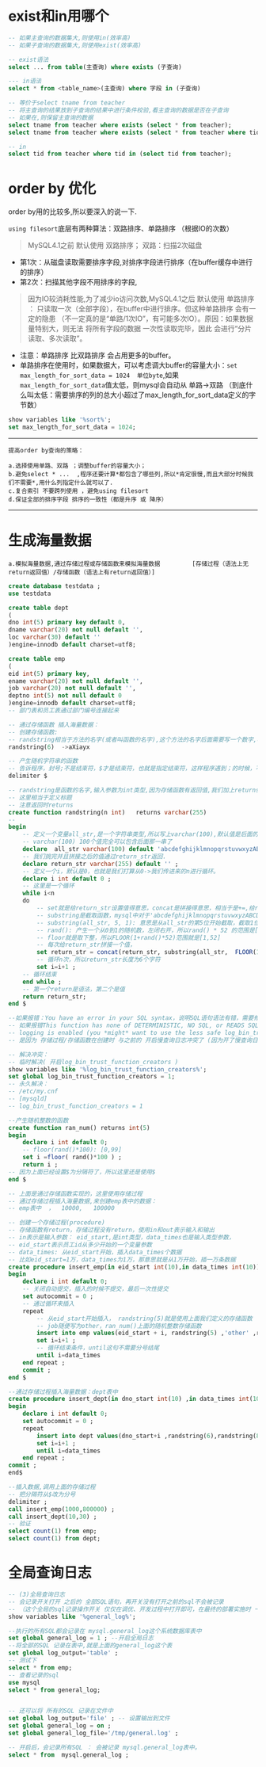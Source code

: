 # exist和in用哪个

```sql
-- 如果主查询的数据集大,则使用in(效率高)
-- 如果子查询的数据集大,则使用exist(效率高)

-- exist语法
select ... from table(主查询) where exists (子查询)

--- in语法
select * from <table_name>(主查询) where 字段 in (子查询)
```

```sql
-- 等价于select tname from teacher
-- 将主查询的结果放到子查询的结果中进行条件校验,看主查询的数据是否在子查询
-- 如果在,则保留主查询的数据
select tname from teacher where exists (select * from teacher);
select tname from teacher where exists (select * from teacher where tid = 999);

-- in
select tid from teacher where tid in (select tid from teacher);
```

# order by 优化

order by用的比较多,所以要深入的说一下.

`using filesort`底层有两种算法：双路排序、单路排序 （根据IO的次数）

>MySQL4.1之前 默认使用 双路排序； 双路：扫描2次磁盘

- 第1次：从磁盘读取需要排序字段,对排序字段进行排序（在buffer缓存中进行的排序）   
- 第2次：扫描其他字段不用排序的字段,

>因为IO较消耗性能,为了减少io访问次数,MySQL4.1之后 默认使用 单路排序 ： 只读取一次（全部字段），在buffer中进行排序。但这种单路排序 会有一定的隐患 （不一定真的是“单路/1次IO”，有可能多次IO）。原因：如果数据量特别大，则无法 将所有字段的数据 一次性读取完毕，因此 会进行“分片读取、多次读取”。

- 注意：单路排序 比双路排序 会占用更多的buffer。
- 单路排序在使用时，如果数据大，可以考虑调大buffer的容量大小：`set max_length_for_sort_data = 1024  单位byte`,如果`max_length_for_sort_data`值太低，则mysql会自动从 单路->双路  （到底什么叫太低：需要排序的列的总大小超过了max_length_for_sort_data定义的字节数）

```sql
show variables like '%sort%';
set max_length_for_sort_data = 1024;
```

---
    提高order by查询的策略：
    
    a.选择使用单路、双路 ；调整buffer的容量大小；
    b.避免select * ...  ,程序还要计算*都包含了哪些列,所以*肯定很慢,而且大部分时候我们不需要*,用什么列指定什么就可以了.
    c.复合索引 不要跨列使用 ，避免using filesort
    d.保证全部的排序字段 排序的一致性（都是升序 或 降序）
---
	

# 生成海量数据

  	a.模拟海量数据,通过存储过程或存储函数来模拟海量数据         [存储过程（语法上无return返回值）/存储函数（语法上有return返回值）]

```sql
create database testdata ;
use testdata

create table dept
(
dno int(5) primary key default 0,
dname varchar(20) not null default '',
loc varchar(30) default ''
)engine=innodb default charset=utf8;

create table emp
(
eid int(5) primary key,
ename varchar(20) not null default '',
job varchar(20) not null default '',
deptno int(5) not null default 0
)engine=innodb default charset=utf8;
-- 部门表和员工表通过部门编号连接起来

```

```sql
-- 通过存储函数 插入海量数据：
-- 创建存储函数:
-- randstring相当于方法的名字(或者叫函数的名字),这个方法的名字后面需要写一个数字,写个6,就产生6位随机字符串,用于模拟员工名称
randstring(6)  ->aXiayx  
```

```sql
-- 产生随机字符串的函数
-- 告诉程序，封号;不是结束符，$才是结束符，也就是指定结束符，这样程序遇到；的时候，不会结束而是只会当成一条语句。防止；造成语义中断。
delimiter $

-- randstring是函数的名字,输入参数为int类型,因为存储函数有返回值,我们加上returns,我们要返回字符串,所以加上varchar(255),这个返回的长度可以自己定义.
-- 这里相当于定义标题
-- 注意返回时returns
create function randstring(n int)   returns varchar(255)
--  
begin
    -- 定义一个变量all_str,是一个字符串类型,所以写上varchar(100),默认值是后面的一串,也就是随机字符串的值是从哪里来的,从后面这一串中挑选.
    -- varchar(100) 100个值完全可以包含后面那一串了
    declare  all_str varchar(100) default 'abcdefghijklmnopqrstuvwxyzABCDEFGHIJKLMNOPQRSTUVWXYZ' ;
    -- 我们挑完并且拼接之后的值通过return_str返回.
    declare return_str varchar(255) default '' ;
    -- 定义一个i，默认是0，也就是我们打算从0->我们传进来的n进行循环。
    declare i int default 0 ; 
    -- 这里是一个循环
    while i<n		 
    do									
        -- set就是给return_str设置值得意思，concat是拼接得意思，相当于是+=,给return_str拼接字符串
        -- substring是截取函数，mysql中对于'abcdefghijklmnopqrstuvwxyzABCDEFGHIJKLMNOPQRSTUVWXYZ'，a是第1位，不是第0位
        -- substring(all_str, 5, 1): 意思是从all_str的第5位开始截取，截取1位，也就是每次拿一个值
        -- rand(): 产生一个从0到1的随机数，左闭右开，所以rand() * 52 的范围是[0,52), rand()*52+1的范围就是[1,53)
        -- floor就是取下整，所以FLOOR(1+rand()*52)范围就是[1,52]
        -- 每次给return_str拼接一个值，
        set return_str = concat(return_str, substring(all_str,  FLOOR(1+rand()*52),   1));
        -- 循环n次，所以return_str长度为6个字符
        set i=i+1 ;
    -- 循环结束
    end while ;
    -- 第一个return是语法，第二个是值
    return return_str;
end $ 

--如果报错：You have an error in your SQL syntax，说明SQL语句语法有错，需要修改SQL语句；
-- 如果报错This function has none of DETERMINISTIC, NO SQL, or READS SQL DATA in its declaration and binary 
-- logging is enabled (you *might* want to use the less safe log_bin_trust_function_creators variable)
-- 是因为 存储过程/存储函数在创建时 与之前的 开启慢查询日志冲突了 (因为开了慢查询日志导致)
```

```sql
-- 解决冲突：
-- 临时解决( 开启log_bin_trust_function_creators )
show variables like '%log_bin_trust_function_creators%';
set global log_bin_trust_function_creators = 1;
-- 永久解决：
-- /etc/my.cnf 
-- [mysqld]
-- log_bin_trust_function_creators = 1
```

```sql
--产生随机整数的函数
create function ran_num() returns int(5)
begin
    declare i int default 0;
    -- floor(rand()*100): [0,99]
    set i =floor( rand()*100 ) ;
    return i ;
-- 因为上面已经设置$为分隔符了，所以这里还是使用$
end $
```   
  	
```sql
-- 上面是通过存储函数实现的，这里使用存储过程
-- 通过存储过程插入海量数据,来创建emp表中的数据：
-- emp表中  ，  10000,   100000

-- 创建一个存储过程(procedure)
-- 存储函数有return，存储过程没有return，使用in和out表示输入和输出
-- in表示是输入参数： eid_start,是int类型，data_times也是输入类型参数，
-- eid_start表示员工id从多少开始的一个变量参数
-- data_times: 从eid_start开始，插入data_times个数据
-- 比如eid_start=1万，data_times为1万，那意思就是从1万开始，插一万条数据
create procedure insert_emp(in eid_start int(10),in data_times int(10))
begin 
    declare i int default 0;
    -- 关闭自动提交，插入的时候不提交，最后一次性提交
    set autocommit = 0 ;
    -- 通过循环来插入
    repeat
        -- 从eid_start开始插入， randstring(5)就是使用上面我们定义的存储函数
        -- job随便写为other，ran_num()上面的随机整数存储函数
        insert into emp values(eid_start + i, randstring(5) ,'other' ,ran_num()) ;
        set i=i+1 ;
        -- 循环结束条件，until这句不需要分号结尾
        until i=data_times
    end repeat ;
    commit ;
end $
```

```sql
--通过存储过程插入海量数据：dept表中  
create procedure insert_dept(in dno_start int(10) ,in data_times int(10))
begin
    declare i int default 0;
    set autocommit = 0 ;
    repeat
        insert into dept values(dno_start+i ,randstring(6),randstring(8)) ;
        set i=i+1 ;
        until i=data_times
    end repeat ;
commit ;
end$
```

```sql
--插入数据,调用上面的存储过程
-- 把分隔符从$改为分号
delimiter ; 
call insert_emp(1000,800000) ;
call insert_dept(10,30) ;
-- 验证
select count(1) from emp;
select count(1) from dept;
```

# 全局查询日志

```sql
-- (3)全局查询日志
-- 会记录开关打开 之后的 全部SQL语句，再开关没有打开之前的sql不会被记录
-- （这个全局的sql记录操作开关 仅仅在调优、开发过程中打开即可，在最终的部署实施时 一定关闭）
show variables like '%general_log%';

--执行的所有SQL都会记录在 mysql.general_log这个系统数据库表中
set global general_log = 1 ; --开启全局日志
--将全部的SQL 记录在表中,就是上面的general_log这个表
set global log_output='table' ;
-- 测试下
select * from emp;
-- 查看记录的sql
use mysql
select * from general_log;


-- 还可以将 所有的SQL 记录在文件中
set global log_output='file' ; -- 设置输出到文件
set global general_log = on ;
set global general_log_file='/tmp/general.log' ;

-- 开启后，会记录所有SQL ： 会被记录 mysql.general_log表中。
select * from  mysql.general_log ;		
```
